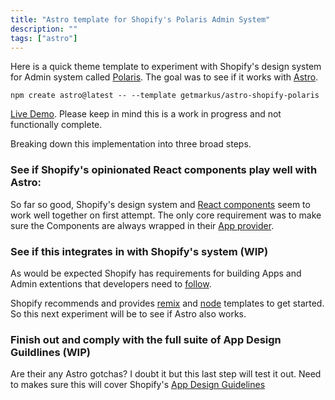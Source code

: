 ```yaml
---
title: "Astro template for Shopify's Polaris Admin System"
description: ""
tags: ["astro"]
---
```


Here is a quick theme template to experiment with Shopify's design system for Admin system called [Polaris](https://polaris.shopify.com/). The goal was to see if it works with [Astro](https://astro.build).

```node
npm create astro@latest -- --template getmarkus/astro-shopify-polaris
```

[Live Demo](https://www.christophermarkus.com//shopify-polaris-astro). Please keep in mind this is a work in progress and not functionally complete.

Breaking down this implementation into three broad steps.

### See if Shopify's opinionated React components play well with Astro:

So far so good, Shopify's design system and [React components](https://github.com/Shopify/polaris/tree/main/polaris-react) seem to work well together on first attempt. The only core requirement was to make sure the Components are always wrapped in their [App provider](https://polaris.shopify.com/components/utilities/app-provider).

### See if this integrates in with Shopify's system (WIP)

As would be expected Shopify has requirements for building Apps and Admin extentions that developers need to [follow](https://shopify.dev/docs/apps/tools#app-templates). 

Shopify recommends and provides [remix](https://github.com/Shopify/shopify-app-template-remix) and [node](https://github.com/Shopify/shopify-app-template-node) templates to get started. So this next experiment will be to see if Astro also works.

### Finish out and comply with the full suite of App Design Guildlines (WIP)

Are their any Astro gotchas? I doubt it but this last step will test it out. Need to makes sure this will cover Shopify's [App Design Guidelines](https://shopify.dev/docs/apps/design-guidelines)
